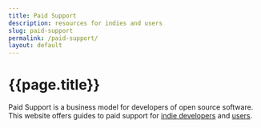 ```yaml
---
title: Paid Support
description: resources for indies and users
slug: paid-support
permalink: /paid-support/
layout: default
---
```


# {{page.title}}

Paid Support is a business model for developers of open source software.  This website offers guides to paid support for [indie developers](./indies) and [users](./users).
